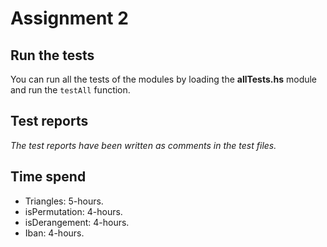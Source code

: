 # Assignment 2

## Run the tests
You can run all the tests of the modules by loading the **allTests.hs** module and run the `testAll` function. 

## Test reports
*The test reports have been written as comments in the test files.*

## Time spend
- Triangles: 5-hours.
- isPermutation: 4-hours.
- isDerangement: 4-hours.
- Iban: 4-hours.
